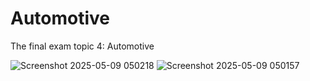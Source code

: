 # Automotive
The final exam topic 4: Automotive

![Screenshot 2025-05-09 050218](https://github.com/user-attachments/assets/5d6fce86-4306-4417-83fb-dd197367bae5)
![Screenshot 2025-05-09 050157](https://github.com/user-attachments/assets/7bbe5a85-f225-4adb-8561-116e03e02f68)

